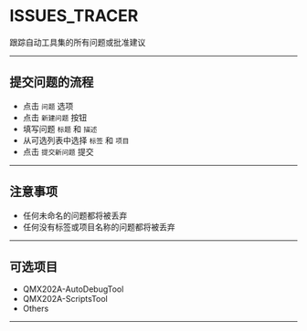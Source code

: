 # ISSUES_TRACER
跟踪自动工具集的所有问题或批准建议

***

## 提交问题的流程
* 点击 `问题` 选项
* 点击 `新建问题` 按钮
* 填写问题 `标题` 和 `描述`
* 从可选列表中选择 `标签` 和 `项目`
* 点击 `提交新问题` 提交

***

## 注意事项
* 任何未命名的问题都将被丢弃
* 任何没有标签或项目名称的问题都将被丢弃

***

## 可选项目
* QMX202A-AutoDebugTool
* QMX202A-ScriptsTool
* Others

***
